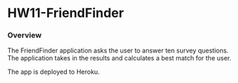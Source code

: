# HW11-FriendFinder

### Overview

The FriendFinder application asks the user to answer ten survey questions. The application takes in the results and calculates a best match for the user.

The app is deployed to Heroku.


